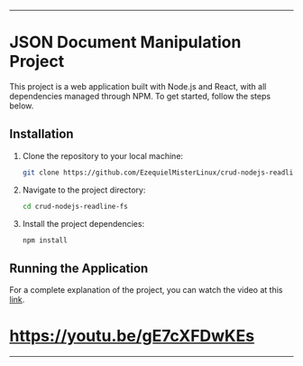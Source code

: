
---

# JSON Document Manipulation Project

This project is a web application built with Node.js and React, with all dependencies managed through NPM. To get started, follow the steps below.

## Installation

1. Clone the repository to your local machine:

   ```bash
   git clone https://github.com/EzequielMisterLinux/crud-nodejs-readline-fs
   ```

2. Navigate to the project directory:

   ```bash
   cd crud-nodejs-readline-fs
   ```

3. Install the project dependencies:

   ```bash
   npm install
   ```

## Running the Application

For a complete explanation of the project, you can watch the video at this [link](https://youtu.be/gE7cXFDwKEs).

# https://youtu.be/gE7cXFDwKEs

---